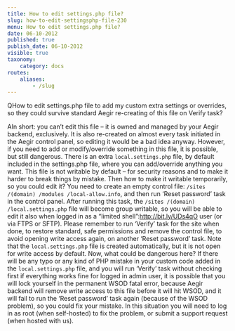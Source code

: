 ```yaml
---
title: How to edit settings.php file?
slug: how-to-edit-settingsphp-file-230
menu: How to edit settings.php file?
date: 06-10-2012
published: true
publish_date: 06-10-2012
visible: true
taxonomy:
    category: docs
routes:
    aliases:
        - /slug
---
```


<a name="settings-file-q"></a>

QHow to edit settings.php file to add my custom extra settings or overrides, so they could survive standard Aegir re-creating of this file on Verify task?

<a name="settings-file-a"></a>

AIn short: you can’t edit this file – it is owned and managed by your Aegir backend, exclusively. It is also re-created on almost every task initiated in the Aegir control panel, so editing it would be a bad idea anyway. However, if you need to add or modify/override something in this file, it is possible, but still dangerous. There is an extra `local.settings.php` file, by default included in the settings.php file, where you can add/override anything you want. This file is not writable by default – for security reasons and to make it harder to break things by mistake. Then how to make it writable temporarily, so you could edit it? You need to create an empty control file: `/sites /(domain) /modules /local-allow.info`, and then run ‘Reset password’ task in the control panel. After running this task, the `/sites /(domain) /local.settings.php` file will become group writable, so you will be able to edit it also when logged in as a “limited shell”:http://bit.ly/UDs4qO user (or via FTPS or SFTP). Please remember to run ‘Verify’ task for the site when done, to restore standard, safe permissions and remove the control file, to avoid opening write access again, on another ‘Reset password’ task. Note that the `local.settings.php` file is created automatically, but it is not open for write access by default. Now, what could be dangerous here? If there will be any typo or any kind of PHP mistake in your custom code added in the `local.settings.php` file, and you will run ‘Verify’ task without checking first if everything works fine for logged in admin user, it is possible that you will lock yourself in the permanent WSOD fatal error, because Aegir backend will remove write access to this file before it will hit WSOD, and it will fail to run the ‘Reset password’ task again (because of the WSOD problem), so you could fix your mistake. In this situation you will need to log in as root (when self-hosted) to fix the problem, or submit a support request (when hosted with us).